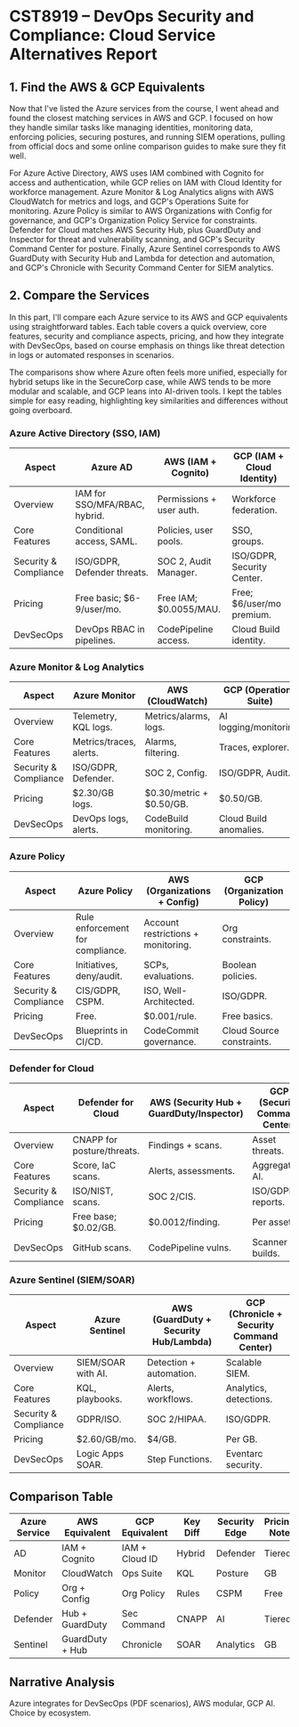 # CST8919 – DevOps Security and Compliance: Cloud Service Alternatives Report

## 1. Find the AWS & GCP Equivalents
Now that I've listed the Azure services from the course, I went ahead and found the closest matching services in AWS and GCP. I focused on how they handle similar tasks like managing identities, monitoring data, enforcing policies, securing postures, and running SIEM operations, pulling from official docs and some online comparison guides to make sure they fit well.

For Azure Active Directory, AWS uses IAM combined with Cognito for access and authentication, while GCP relies on IAM with Cloud Identity for workforce management. Azure Monitor & Log Analytics aligns with AWS CloudWatch for metrics and logs, and GCP's Operations Suite for monitoring. Azure Policy is similar to AWS Organizations with Config for governance, and GCP's Organization Policy Service for constraints. Defender for Cloud matches AWS Security Hub, plus GuardDuty and Inspector for threat and vulnerability scanning, and GCP's Security Command Center for posture. Finally, Azure Sentinel corresponds to AWS GuardDuty with Security Hub and Lambda for detection and automation, and GCP's Chronicle with Security Command Center for SIEM analytics.

## 2. Compare the Services
In this part, I'll compare each Azure service to its AWS and GCP equivalents using straightforward tables. Each table covers a quick overview, core features, security and compliance aspects, pricing, and how they integrate with DevSecOps, based on course emphasis on things like threat detection in logs or automated responses in scenarios.

The comparisons show where Azure often feels more unified, especially for hybrid setups like in the SecureCorp case, while AWS tends to be more modular and scalable, and GCP leans into AI-driven tools. I kept the tables simple for easy reading, highlighting key similarities and differences without going overboard.

### Azure Active Directory (SSO, IAM)
| Aspect | Azure AD | AWS (IAM + Cognito) | GCP (IAM + Cloud Identity) |
|--------|----------|----------------------|-----------------------------|
| Overview | IAM for SSO/MFA/RBAC, hybrid. | Permissions + user auth. | Workforce federation. |
| Core Features | Conditional access, SAML. | Policies, user pools. | SSO, groups. |
| Security & Compliance | ISO/GDPR, Defender threats. | SOC 2, Audit Manager. | ISO/GDPR, Security Center. |
| Pricing | Free basic; $6-9/user/mo. | Free IAM; $0.0055/MAU. | Free; $6/user/mo premium. |
| DevSecOps | DevOps RBAC in pipelines. | CodePipeline access. | Cloud Build identity. |

### Azure Monitor & Log Analytics
| Aspect | Azure Monitor | AWS (CloudWatch) | GCP (Operations Suite) |
|--------|---------------|------------------|------------------------|
| Overview | Telemetry, KQL logs. | Metrics/alarms, logs. | AI logging/monitoring. |
| Core Features | Metrics/traces, alerts. | Alarms, filtering. | Traces, explorer. |
| Security & Compliance | ISO/GDPR, Defender. | SOC 2, Config. | ISO/GDPR, Audit. |
| Pricing | $2.30/GB logs. | $0.30/metric + $0.50/GB. | $0.50/GB. |
| DevSecOps | DevOps logs, alerts. | CodeBuild monitoring. | Cloud Build anomalies. |

### Azure Policy
| Aspect | Azure Policy | AWS (Organizations + Config) | GCP (Organization Policy) |
|--------|--------------|------------------------------|---------------------------|
| Overview | Rule enforcement for compliance. | Account restrictions + monitoring. | Org constraints. |
| Core Features | Initiatives, deny/audit. | SCPs, evaluations. | Boolean policies. |
| Security & Compliance | CIS/GDPR, CSPM. | ISO, Well-Architected. | ISO/GDPR. |
| Pricing | Free. | $0.001/rule. | Free basics. |
| DevSecOps | Blueprints in CI/CD. | CodeCommit governance. | Cloud Source constraints. |

### Defender for Cloud
| Aspect | Defender for Cloud | AWS (Security Hub + GuardDuty/Inspector) | GCP (Security Command Center) |
|--------|--------------------|-----------------------------------------|--------------------------------|
| Overview | CNAPP for posture/threats. | Findings + scans. | Asset threats. |
| Core Features | Score, IaC scans. | Alerts, assessments. | Aggregation, AI. |
| Security & Compliance | ISO/NIST, scans. | SOC 2/CIS. | ISO/GDPR, reports. |
| Pricing | Free base; $0.02/GB. | $0.0012/finding. | Per asset. |
| DevSecOps | GitHub scans. | CodePipeline vulns. | Scanner in builds. |

### Azure Sentinel (SIEM/SOAR)
| Aspect | Azure Sentinel | AWS (GuardDuty + Security Hub/Lambda) | GCP (Chronicle + Security Command Center) |
|--------|----------------|---------------------------------------|-------------------------------------------|
| Overview | SIEM/SOAR with AI. | Detection + automation. | Scalable SIEM. |
| Core Features | KQL, playbooks. | Alerts, workflows. | Analytics, detections. |
| Security & Compliance | GDPR/ISO. | SOC 2/HIPAA. | ISO/GDPR. |
| Pricing | $2.60/GB/mo. | $4/GB. | Per GB. |
| DevSecOps | Logic Apps SOAR. | Step Functions. | Eventarc security. |

## Comparison Table
| Azure Service | AWS Equivalent | GCP Equivalent | Key Diff | Security Edge | Pricing Note | DevSecOps Fit |
|---------------|----------------|-----------------|----------|---------------|--------------|---------------|
| AD | IAM + Cognito | IAM + Cloud ID | Hybrid | Defender | Tiered | RBAC pipes |
| Monitor | CloudWatch | Ops Suite | KQL | Posture | GB | Log alerts |
| Policy | Org + Config | Org Policy | Rules | CSPM | Free | Governance |
| Defender | Hub + GuardDuty | Sec Command | CNAPP | AI | Tiered | IaC |
| Sentinel | GuardDuty + Hub | Chronicle | SOAR | Analytics | GB | Playbooks |

## Narrative Analysis
Azure integrates for DevSecOps (PDF scenarios), AWS modular, GCP AI. Choice by ecosystem.
